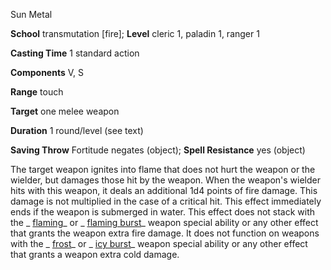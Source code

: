 Sun Metal

**School** transmutation [fire]; **Level** cleric 1, paladin 1, ranger 1

**Casting Time** 1 standard action

**Components** V, S

**Range** touch

**Target** one melee weapon

**Duration** 1 round/level (see text)

**Saving Throw** Fortitude negates (object); **Spell Resistance** yes (object)

The target weapon ignites into flame that does not hurt the weapon or the wielder, but damages those hit by the weapon. When the weapon's wielder hits with this weapon, it deals an additional 1d4 points of fire damage. This damage is not multiplied in the case of a critical hit. This effect immediately ends if the weapon is submerged in water. This effect does not stack with the _ [flaming](magicItems/weapons#_weapons-flaming)_ or _ [flaming burst](magicItems/weapons#_weapons-flaming-burst)_ weapon special ability or any other effect that grants the weapon extra fire damage. It does not function on weapons with the _ [frost](magicItems/weapons#_weapons-frost)_ or _ [icy burst](magicItems/weapons#_weapons-icy-burst)_ weapon special ability or any other effect that grants a weapon extra cold damage.

